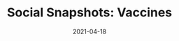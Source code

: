 ---
title: "Social Snapshots: Vaccines"
show_title_on_cover: false
date: "2021-04-18"
version: 4
volume: 1
issue: 1
category: "Social Snapshots"
format: "comic-strip-v2022_2"
synopsis: "Zeanne teaches Zene how to remain calm during vaccines."
download_link: "https://drive.google.com/file/d/1mprlaDW9fNs1hZFJwPRn4yB1BEATLpn6/view?usp=sharing"
url: "https://au-venturous-buddy.github.io/ZNZN-V4-MBEI-V1-I1/"
modes_v2: [
    {mode_name: "Original", scenes: ["0", "1-Original"]},
    {mode_name: "With Face Masks", scenes: ["0", "1-With Face Masks"]},
    {mode_name: "With Double Face Masks", scenes: ["0", "1-With Double Face Masks"]},
    {mode_name: "With Double Face Masks and Face Shields", scenes: ["0", "1-With Double Face Masks and Face Shields"]}
]
---